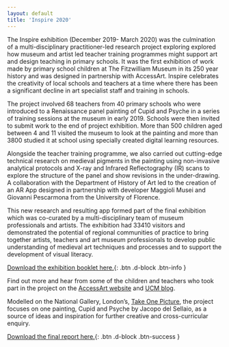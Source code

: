 ```yaml
---
layout: default
title: 'Inspire 2020'
---
```


<div id="panorama" class="mb-3"></div>

The Inspire exhibition (December 2019- March 2020) was the culmination of a multi-disciplinary practitioner-led research project exploring explored how museum and artist led teacher training programmes might support art and design teaching in primary schools. It was the first exhibition of work made by primary school children at The Fitzwilliam Museum in its 250 year history and was designed in partnership with AccessArt. Inspire celebrates the creativity of local schools and teachers at a time where there has been a significant decline in art specialist staff and training in schools.

The project involved 68 teachers from 40 primary schools who were introduced to a Renaissance panel painting of Cupid and Psyche in a series of training sessions at the museum in early 2019. Schools were then invited to submit work to the end of project exhibition. More than 500 children aged between 4 and 11 visited the museum to look at the painting and more than 3800 studied it at school using specially created digital learning resources. 

Alongside the teacher training programme, we also carried out cutting-edge technical research on medieval pigments in the painting using non-invasive analytical protocols and X-ray and Infrared Reflectography (IR) scans to explore the structure of the panel and show revisions in the under-drawing. A collaboration with the Department of History of Art led to the creation of an AR App designed in partnership with developer Maggioli Musei and Giovanni Pescarmona from the University of Florence.

This new research and resulting app formed part of the final exhibition which was co-curated by a multi-disciplinary team of museum professionals and artists. The exhibition had 33410 visitors and demonstrated the potential of regional communities of practice to bring together artists, teachers and art museum professionals to develop public understanding of medieval art techniques and processes and to support the development of visual literacy.


[Download the exhibition booklet here.](/assets/Inspire-BookletA4-V05.pdf){: .btn .d-block .btn-info }

Find out more and hear from some of the children and teachers who took part in the project on the [AccessArt website](https://www.accessart.org.uk/inspire-a-celebration-of-childrens-art-in-response-to-jacopo-del-sellaios-cupid-and-psyche/) and [UCM blog](https://www.museums.cam.ac.uk/blog/2020/01/31/inspire-a-celebration-of-childrens-art/).

Modelled on the National Gallery, London’s, [Take One Picture](https://www.nationalgallery.org.uk/learning/teachers-and-schools/take-one-picture), the project focuses on one painting, Cupid and Psyche by Jacopo del Sellaio, as a source of ideas and inspiration for further creative and cross-curricular enquiry.

[Download the final report here.](/assets/inspireexhibitionreportFINAL.pdf){: .btn .d-block .btn-success }
